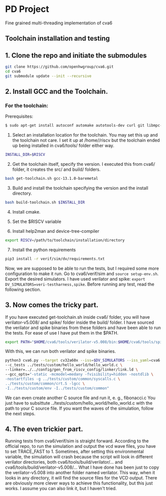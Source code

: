 # PD Project

Fine grained multi-threading implementation of cva6

## Toolchain installation and testing

## 1. Clone the repo and initiate the submodules

```bash
git clone https://github.com/openhwgroup/cva6.git
cd cva6
git submodule update --init --recursive
```

## 2. Install GCC and the Toolchain.

### For the toolchain:

Prerequisites:
```bash
$ sudo apt-get install autoconf automake autotools-dev curl git libmpc-dev libmpfr-dev libgmp-dev gawk build-essential bison flex texinfo gperf libtool bc zlib1g-dev
```

1. Select an installation location for the toolchain. You may set this up and the toolchain not care. I set it up at /home/<user>/riscv but the toolchain ended up being installed in cva6/tools/ folder either way.
```bash
INSTALL_DIR=$RISCV
```

2. Get the toolchain itself, specify the version. I executed this from cva6/ folder, it creates the src/ and build/ folders. 
```bash
bash get-toolchain.sh gcc-13.1.0-baremetal
```

3. Build and install the toolchain specifying the version and the install directory.
```bash
bash build-toolchain.sh $INSTALL_DIR
```

4. Install cmake.

5. Set the $RISCV variable

6. Install help2man and device-tree-compiler
```bash
export RISCV=/path/to/toolchain/installation/directory
```

7. Install the python requirements
```bash
pip3 install -r verif/sim/dv/requirements.txt
```

Now, we are supposed to be able to run the tests, but I required some more configuration to make it run.
Go to cva6/verif/sim and `source setup-env.sh`. 
Export the desired simulators. I have used verilator and spike: `export DV_SIMULATORS=veri-testharness,spike`.
Before running any test, read the following section.

## 3. Now comes the tricky part.
If you have executed get-toolchain.sh inside cva6/ folder, you will have verilator-v5.008/ and spike/ folder inside the build/ folder.
I have sourced the verilator and spike binaries from these folders and have been able to run the tests. For ease of use I have put them in the $PATH.
```bash
export PATH="$HOME/cva6/tools/verilator-v5.008/bin:$HOME/cva6/tools/spike/bin:$PATH"
```
With this, we can run both verilator and spike binaries.

```bash
python3 cva6.py --target cv32a60x --iss=$DV_SIMULATORS --iss_yaml=cva6.yaml \
--c_tests ../tests/custom/hello_world/hello_world.c \
--linker=../../config/gen_from_riscv_config/linker/link.ld \
--gcc_opts="-static -mcmodel=medany -fvisibility=hidden -nostdlib \
-nostartfiles -g ../tests/custom/common/syscalls.c \
../tests/custom/common/crt.S -lgcc \
-I../tests/custom/env -I../tests/custom/common"
```

We can even create another C source file and run it, e. g., fibonacci.c
You just have to subsittute ../tests/custom/hello_world/hello_world.c with the path to your C source file.
If you want the waves of the simulation, follow the next steps.

## 4. The even trickier part.
Running tests from cva6/verif/sim is straight forward.
According to the official repo, to run the simulation and output the vcd wave files, you have to set TRACE_FAST to 1.
Sometimes, after setting this environmental variable, the simulation will crash because the script will look in different verilator directories, both cva6/tools/build/verilator/... and cva6/tools/build/verilator-v5.008/...
What I have done has been just to copy the verilator-v5.008 into another folder named verilator. This way, when it looks in any directory, it will find the source files for the VCD output. There are obviously more clever ways to achieve this functionality, but this just works. I assume you can also link it, but I haven't tried.



